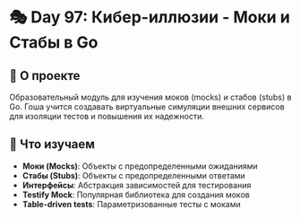 # 🎭 Day 97: Кибер-иллюзии - Моки и Стабы в Go

## 🎯 О проекте

Образовательный модуль для изучения моков (mocks) и стабов (stubs) в Go. Гоша учится создавать виртуальные симуляции внешних сервисов для изоляции тестов и повышения их надежности.

## 🧪 Что изучаем

- **Моки (Mocks)**: Объекты с предопределенными ожиданиями
- **Стабы (Stubs)**: Объекты с предопределенными ответами
- **Интерфейсы**: Абстракция зависимостей для тестирования
- **Testify Mock**: Популярная библиотека для создания моков
- **Table-driven tests**: Параметризованные тесты с моками


